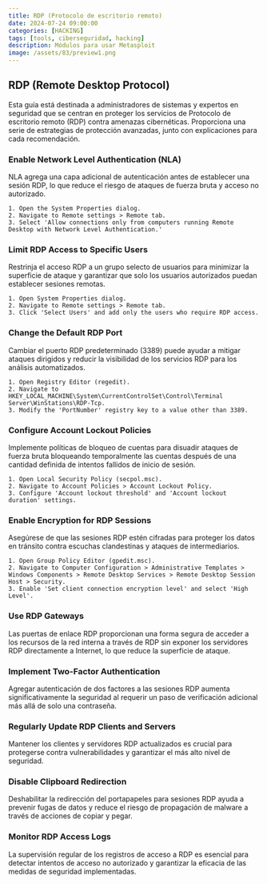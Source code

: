 ```yaml
---
title: RDP (Protocolo de escritorio remoto)
date: 2024-07-24 09:00:00 
categories: [HACKING]
tags: [tools, ciberseguridad, hacking]
description: Módulos para usar Metasploit 
image: /assets/83/preview1.png
---
```


## RDP (Remote Desktop Protocol)

Esta guía está destinada a administradores de sistemas y expertos en seguridad que se centran en proteger los servicios de Protocolo de escritorio remoto (RDP) contra amenazas cibernéticas. Proporciona una serie de estrategias de protección avanzadas, junto con explicaciones para cada recomendación.

### Enable Network Level Authentication (NLA)

NLA agrega una capa adicional de autenticación antes de establecer una sesión RDP, lo que reduce el riesgo de ataques de fuerza bruta y acceso no autorizado.

    1. Open the System Properties dialog.
    2. Navigate to Remote settings > Remote tab.
    3. Select 'Allow connections only from computers running Remote Desktop with Network Level Authentication.'

### Limit RDP Access to Specific Users

Restrinja el acceso RDP a un grupo selecto de usuarios para minimizar la superficie de ataque y garantizar que solo los usuarios autorizados puedan establecer sesiones remotas.

    1. Open System Properties dialog.
    2. Navigate to Remote settings > Remote tab.
    3. Click 'Select Users' and add only the users who require RDP access.

### Change the Default RDP Port

Cambiar el puerto RDP predeterminado (3389) puede ayudar a mitigar ataques dirigidos y reducir la visibilidad de los servicios RDP para los análisis automatizados.

    1. Open Registry Editor (regedit).
    2. Navigate to HKEY_LOCAL_MACHINE\System\CurrentControlSet\Control\Terminal Server\WinStations\RDP-Tcp.
    3. Modify the 'PortNumber' registry key to a value other than 3389.

### Configure Account Lockout Policies

Implemente políticas de bloqueo de cuentas para disuadir ataques de fuerza bruta bloqueando temporalmente las cuentas después de una cantidad definida de intentos fallidos de inicio de sesión.

    1. Open Local Security Policy (secpol.msc).
    2. Navigate to Account Policies > Account Lockout Policy.
    3. Configure 'Account lockout threshold' and 'Account lockout duration' settings.

### Enable Encryption for RDP Sessions

Asegúrese de que las sesiones RDP estén cifradas para proteger los datos en tránsito contra escuchas clandestinas y ataques de intermediarios.

    1. Open Group Policy Editor (gpedit.msc).
    2. Navigate to Computer Configuration > Administrative Templates > Windows Components > Remote Desktop Services > Remote Desktop Session Host > Security.
    3. Enable 'Set client connection encryption level' and select 'High Level'.

### Use RDP Gateways

Las puertas de enlace RDP proporcionan una forma segura de acceder a los recursos de la red interna a través de RDP sin exponer los servidores RDP directamente a Internet, lo que reduce la superficie de ataque.

### Implement Two-Factor Authentication

Agregar autenticación de dos factores a las sesiones RDP aumenta significativamente la seguridad al requerir un paso de verificación adicional más allá de solo una contraseña.

### Regularly Update RDP Clients and Servers

Mantener los clientes y servidores RDP actualizados es crucial para protegerse contra vulnerabilidades y garantizar el más alto nivel de seguridad.

### Disable Clipboard Redirection

Deshabilitar la redirección del portapapeles para sesiones RDP ayuda a prevenir fugas de datos y reduce el riesgo de propagación de malware a través de acciones de copiar y pegar.

### Monitor RDP Access Logs

La supervisión regular de los registros de acceso a RDP es esencial para detectar intentos de acceso no autorizado y garantizar la eficacia de las medidas de seguridad implementadas.
